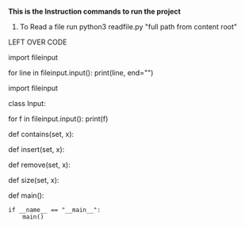 **This is the Instruction commands to run the project** 

1. To Read a file run python3 readfile.py "full path from content root"




LEFT OVER CODE 

import fileinput

for line in fileinput.input():
    print(line, end="")


import fileinput

class Input:

for f in fileinput.input():
    print(f)

def contains(set, x):

def insert(set, x):

def remove(set, x):

def size(set, x):

def main():

    if __name__ == "__main__":
        main()